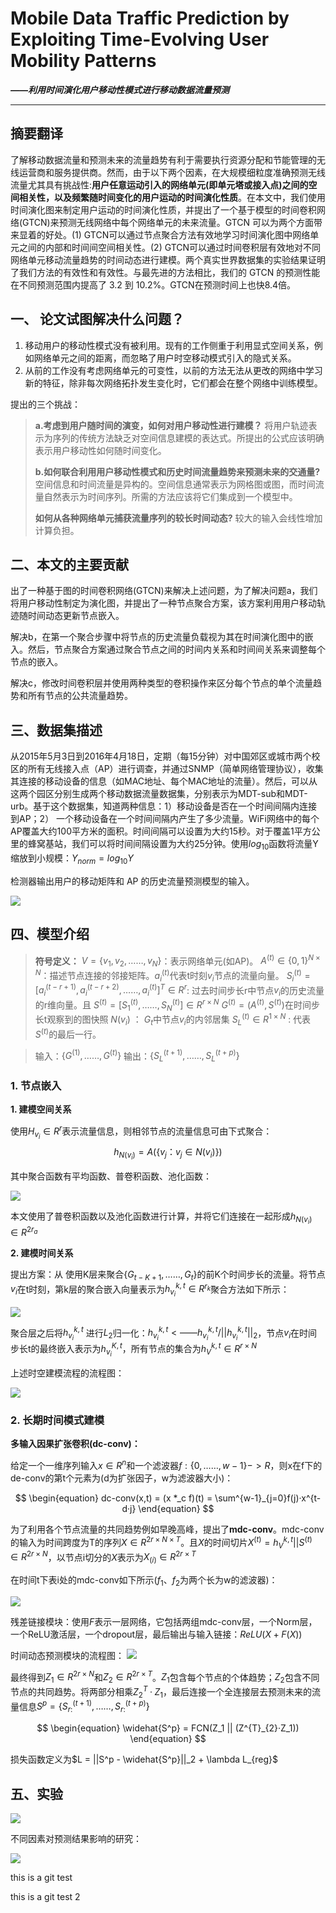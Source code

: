 # Mobile Data Traffic Prediction by Exploiting Time-Evolving User Mobility Patterns
***——利用时间演化用户移动性模式进行移动数据流量预测***

---------

## 摘要翻译

了解移动数据流量和预测未来的流量趋势有利于需要执行资源分配和节能管理的无线运营商和服务提供商。然而，由于以下两个因素，在大规模细粒度准确预测无线流量尤其具有挑战性:**用户任意运动引入的网络单元(即单元塔或接入点)之间的空间相关性，以及频繁随时间变化的用户运动的时间演化性质**。在本文中，我们使用时间演化图来制定用户运动的时间演化性质，并提出了一个基于模型的时间卷积网络(GTCN)来预测无线网络中每个网络单元的未来流量。GTCN 可以为两个方面带来显着的好处。(1) GTCN可以通过节点聚合方法有效地学习时间演化图中网络单元之间的内部和时间间空间相关性。(2) GTCN可以通过时间卷积层有效地对不同网络单元移动流量趋势的时间动态进行建模。两个真实世界数据集的实验结果证明了我们方法的有效性和有效性。与最先进的方法相比，我们的 GTCN 的预测性能在不同预测范围内提高了 3.2 到 10.2%。GTCN在预测时间上也快8.4倍。

## 一、 论文试图解决什么问题？

1. 移动用户的移动性模式没有被利用。现有的工作侧重于利用显式空间关系，例如网络单元之间的距离，而忽略了用户时空移动模式引入的隐式关系。
2. 从前的工作没有考虑网络单元的可变性，以前的方法无法从更改的网络中学习新的特征，除非每次网络拓扑发生变化时，它们都会在整个网络中训练模型。

提出的三个挑战：

> **a.考虑到用户随时间的演变，如何对用户移动性进行建模？** 将用户轨迹表示为序列的传统方法缺乏对空间信息建模的表达式。所提出的公式应该明确表示用户移动性如何随时间变化。
>
> **b.如何联合利用用户移动性模式和历史时间流量趋势来预测未来的交通量?** 空间信息和时间流量是异构的。空间信息通常表示为网格图或图，而时间流量自然表示为时间序列。所需的方法应该将它们集成到一个模型中。
>
>  **如何从各种网络单元捕获流量序列的较长时间动态?** 较大的输入会线性增加计算负担。

## 二、本文的主要贡献

出了一种基于图的时间卷积网络(GTCN)来解决上述问题，为了解决问题a，我们将用户移动性制定为演化图，并提出了一种节点聚合方案，该方案利用用户移动轨迹随时间动态更新节点嵌入。

解决b，在第一个聚合步骤中将节点的历史流量负载视为其在时间演化图中的嵌入。然后，节点聚合方案通过聚合节点之间的时间内关系和时间间关系来调整每个节点的嵌入。

解决c，修改时间卷积层并使用两种类型的卷积操作来区分每个节点的单个流量趋势和所有节点的公共流量趋势。

## 三、数据集描述

从2015年5月3日到2016年4月18日，定期（每15分钟）对中国郊区或城市两个校区的所有无线接入点（AP）进行调查，并通过SNMP（简单网络管理协议），收集其连接的移动设备的信息（如MAC地址、每个MAC地址的流量）。然后，可以从这两个园区分别生成两个移动数据流量数据集，分别表示为MDT-sub和MDT-urb。基于这个数据集，知道两种信息：1）移动设备是否在一个时间间隔内连接到AP；2） 一个移动设备在一个时间间隔内产生了多少流量。WiFi网络中的每个AP覆盖大约100平方米的面积。时间间隔可以设置为大约15秒。对于覆盖1平方公里的蜂窝基站，我们可以将时间间隔设置为大约25分钟。使用$log_{10}$函数将流量Y缩放到小规模：$Y_{norm} = log_{10}Y$

检测器输出用户的移动矩阵和 AP 的历史流量预测模型的输入。

![](image/20230818102313.png)

## 四、模型介绍

> **符号定义：** 
> $V = \{v_1,v_2,……,v_N\}$：表示网络单元(如AP)。
> $A^{(t)} \in \{0,1\}^{N\times N}$：描述节点连接的邻接矩阵。$a^{(t)}_i$代表t时刻$v_i$节点的流量向量。
> $S^{(t)}_i = [a^{(t-r+1)}_i,a^{(t-r+2)}_i,……,a^{(t)}_i]^T \in R^r$: 过去时间步长r中节点$v_i$的历史流量的r维向量。且 $S^{(t)} = [S^{(t)}_1,……,S^{(t)}_N] \in R^{r \times N}$
> $G^{(t)} = (A^{(t)},S^{(t)})$在时间步长t观察到的图快照
> $N(v_i)$ ： $G_t$中节点$v_i$的内邻居集
> $S^{(t)}_L \in R^{1 \times N}$ : 代表 $S^{(t)}$的最后一行。

> 输入：$\{G^{(1)},……,G^{(t)}\}$
> 输出：$\{S^{(t+1)}_L,……,S^{(t+p)}_L\}$

### 1. 节点嵌入

**1. 建模空间关系**

使用$H_{v_i} \in R^r$表示流量信息，则相邻节点的流量信息可由下式聚合：
$$
    \begin{equation}
        h_{N(v_i)} = A(\{v_j ： v_j \in N(v_i)\})
    \end{equation}
$$

其中聚合函数有平均函数、普卷积函数、池化函数：

![](image/20230818200850.png)

本文使用了普卷积函数以及池化函数进行计算，并将它们连接在一起形成$h_{N(v_i)} \in R^{2r_a}$

**2. 建模时间关系**

提出方案：从  使用K层来聚合$\{G_{t-K+1},……,G_t\}$的前K个时间步长的流量。将节点$v_i$在t时刻，第k层的聚合嵌入向量表示为$h^{k,t}_{v_i} \in R^{r_k}$聚合方法如下所示：

![](image/20230818205727.png)

聚合层之后将$h^{k,t}_{v_i}$ 进行$L_2$归一化：$h^{k,t}_{v_i} <—— h^{k,t}_{v_i} / ||h^{k,t}_{v_i}||_2$，节点$v_i$在时间步长t的最终嵌入表示为$h^{K,t}_{v_i}$，所有节点的集合为$h^{k,t}_{V} \in R^{r \times N}$

上述时空建模流程的流程图：

![](image/20230818223604.png)

### 2. 长期时间模式建模

**多输入因果扩张卷积(dc-conv)：**

给定一个一维序列输入$x \in R^n$和一个滤波器$f:\{0,……,w-1\} ->R$，则x在f下的de-conv的第t个元素为(d为扩张因子，w为滤波器大小)：

$$
    \begin{equation}
        dc-conv(x,t) = (x *_c f)(t) = \sum^{w-1}_{j=0}f(j)·x^{t-d·j}
    \end{equation}
$$


为了利用各个节点流量的共同趋势例如早晚高峰，提出了**mdc-conv**。mdc-conv的输入为时间跨度为T的序列$X \in R^{2r \times N \times T}$。且$X$的时间切片$X^{(t)} = h^{k,t}_V || S^{(t)} \in R^{2r \times N}$，以节点i切分的$X$表示为$X_{(i)} \in R^{2r \times T}$

在时间t下表i处的mdc-conv如下所示($f_1、f_2$为两个长为w的滤波器)：

![](image/20230819204605.png)

残差链接模块：使用$F$表示一层网络，它包括两组mdc-conv层，一个Norm层，一个ReLU激活层，一个dropout层，最后输出与输入链接：$ReLU(X+F(X))$

时间动态预测模块的流程图：
![](image/20230819211540.png)

最终得到$Z_1 \in R^{2r \times N}$和$Z_2 \in R^{2r \times T}$。$Z_1$包含每个节点的个体趋势；$Z_2$包含不同节点的共同趋势。将两部分相乘$Z^{T}_{2}·Z_1$，最后连接一个全连接层去预测未来的流量信息$S^p=\{S^{(t+1)}_{r:},……,S^{(t+p)}_{r:}\}$

$$
    \begin{equation}
        \widehat{S^p} = FCN(Z_1 || (Z^{T}_{2}·Z_1))
    \end{equation}
$$

损失函数定义为$L = ||S^p - \widehat{S^p}||_2 + \lambda L_{reg}$

## 五、实验

![](image/20230819213822.png)

不同因素对预测结果影响的研究：

![](image/20230819220421.png)

this is a git test

this is a git test 2




